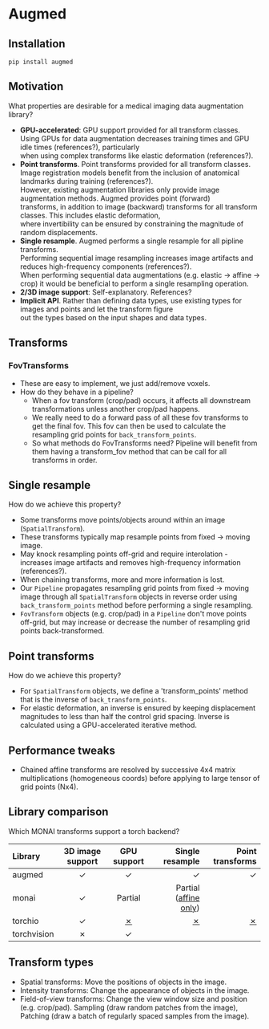 # Augmed

## Installation

```
pip install augmed
```

## Motivation

What properties are desirable for a medical imaging data augmentation library?

- **GPU-accelerated**: GPU support provided for all transform classes.\
Using GPUs for data augmentation decreases training times and GPU idle times (references?), particularly\
when using complex transforms like elastic deformation (references?).
- **Point transforms**. Point transforms provided for all transform classes.\
Image registration models benefit from the inclusion of anatomical landmarks during training (references?).\
However, existing augmentation libraries only provide image augmentation methods. Augmed provides point (forward) \
transforms, in addition to image (backward) transforms for all transform classes. This includes elastic deformation,\
where invertibility can be ensured by constraining the magnitude of random displacements.
- **Single resample**. Augmed performs a single resample for all pipline transforms.\
Performing sequential image resampling increases image artifacts and reduces high-frequency components (references?).\
When performing sequential data augmentations (e.g. elastic -> affine -> crop) it would be beneficial to perform a single resampling operation.
- **2/3D image support**: Self-explanatory. References?
- **Implicit API**. Rather than defining data types, use existing types for images and points and let the transform figure\
out the types based on the input shapes and data types.

## Transforms

### FovTransforms

- These are easy to implement, we just add/remove voxels.
- How do they behave in a pipeline?
    - When a fov transform (crop/pad) occurs, it affects all downstream
    transformations unless another crop/pad happens.
    - We really need to do a forward pass of all these fov transforms to 
    get the final fov. This fov can then be used to calculate the resampling
    grid points for `back_transform_points`.
    - So what methods do FovTransforms need? Pipeline will benefit from them
    having a transform_fov method that can be call for all transforms in order.

## Single resample

How do we achieve this property?

- Some transforms move points/objects around within an image (`SpatialTransform`).
- These transforms typically map resample points from fixed -> moving image.
- May knock resampling points off-grid and require interolation - increases image artifacts and removes high-frequency information (references?).
- When chaining transforms, more and more information is lost.
- Our `Pipeline` propagates resampling grid points from fixed -> moving image through all `SpatialTransform` objects in reverse order using
`back_transform_points` method before performing a single resampling.
- `FovTransform` objects (e.g. crop/pad) in a `Pipeline` don't move points off-grid, but may increase or decrease the number of resampling grid points back-transformed.

## Point transforms

How do we achieve this property?

- For `SpatialTransform` objects, we define a 'transform_points' method that is the inverse of `back_transform_points`.
- For elastic deformation, an inverse is ensured by keeping displacement magnitudes to less than half the control grid
spacing. Inverse is calculated using a GPU-accelerated iterative method.

## Performance tweaks

- Chained affine transforms are resolved by successive 4x4 matrix multiplications (homogeneous coords) before applying to large tensor of grid points (Nx4).

## Library comparison

Which MONAI transforms support a torch backend? 

| Library     | 3D image support | GPU support | Single resample | Point transforms |
| :-------    | :------: | :------: | -------: | ------: |
| augmed      | &#x2713; | &#x2713; | &#x2713; | &#x2713; |
| monai       | &#x2713; | Partial | Partial ([affine only](https://docs.monai.io/en/latest/transforms.html#lazytrait)) |
| torchio     | &#x2713; | [&#x2717;](https://github.com/TorchIO-project/torchio/issues/388)  | [&#x2717;](https://github.com/TorchIO-project/torchio/blob/8065c45838ce92a0bbddb5f6b65319ea93b7deaa/src/torchio/transforms/augmentation/composition.py#L55) | [&#x2717;](https://github.com/TorchIO-project/torchio/issues/1274)
| torchvision | &#x2717; | &#x2713; |

## Transform types

- Spatial transforms: Move the positions of objects in the image.
- Intensity transforms: Change the appearance of objects in the image.
- Field-of-view transforms: Change the view window size and position (e.g. crop/pad). Sampling (draw random patches from the image), Patching (draw a batch of regularly spaced samples from the image).